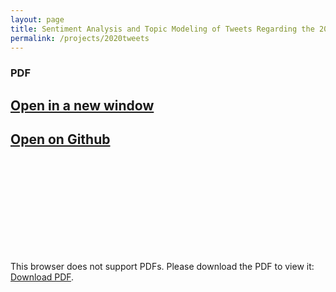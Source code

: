 ```yaml
---
layout: page
title: Sentiment Analysis and Topic Modeling of Tweets Regarding the 2020 Presidential Election
permalink: /projects/2020tweets
---
```


### PDF

<h2><a href="https://pekofsky.github.io/assets/2020tweets.pdf" target="_blank" rel="noopener noreferrer">Open in a new window</a></h2>

<h2><a href="https://github.com/pekofsky/pekofsky.github.io/blob/5377466144b607522568b39a40c1c61022fd52b1/assets/2020tweets.pdf" target="_blank" rel="noopener noreferrer">Open on Github</a></h2>

<object data="https://pekofsky.github.io/assets/2020tweets.pdf" type="application/pdf" width="700px" height="700px">
    <embed src="https://pekofsky.github.io/assets/2020tweets.pdf">
        <p>This browser does not support PDFs. Please download the PDF to view it: <a href="https://pekofsky.github.io/assets/2020tweets.pdf">Download PDF</a>.</p>
    </embed>
</object>
